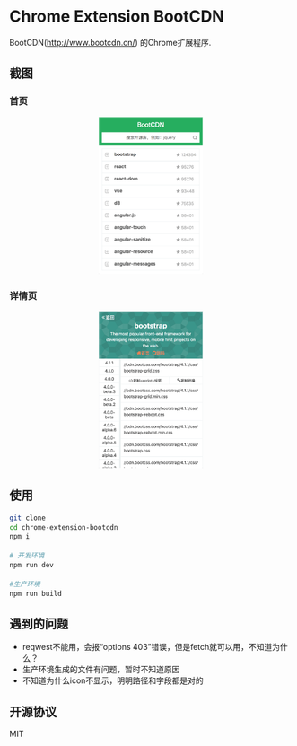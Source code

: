 # Chrome Extension BootCDN

BootCDN(http://www.bootcdn.cn/) 的Chrome扩展程序.

## 截图

### 首页

<div align="center">
<img src="./images/home.png" height="280"/>
</div>


### 详情页

<div align="center">
<img src="./images/detail.png" height="280"/>
</div>


## 使用

```bash
git clone 
cd chrome-extension-bootcdn
npm i

# 开发环境
npm run dev

#生产环境
npm run build
```

## 遇到的问题

* reqwest不能用，会报“options 403”错误，但是fetch就可以用，不知道为什么？
* 生产环境生成的文件有问题，暂时不知道原因
* 不知道为什么icon不显示，明明路径和字段都是对的

## 开源协议

MIT